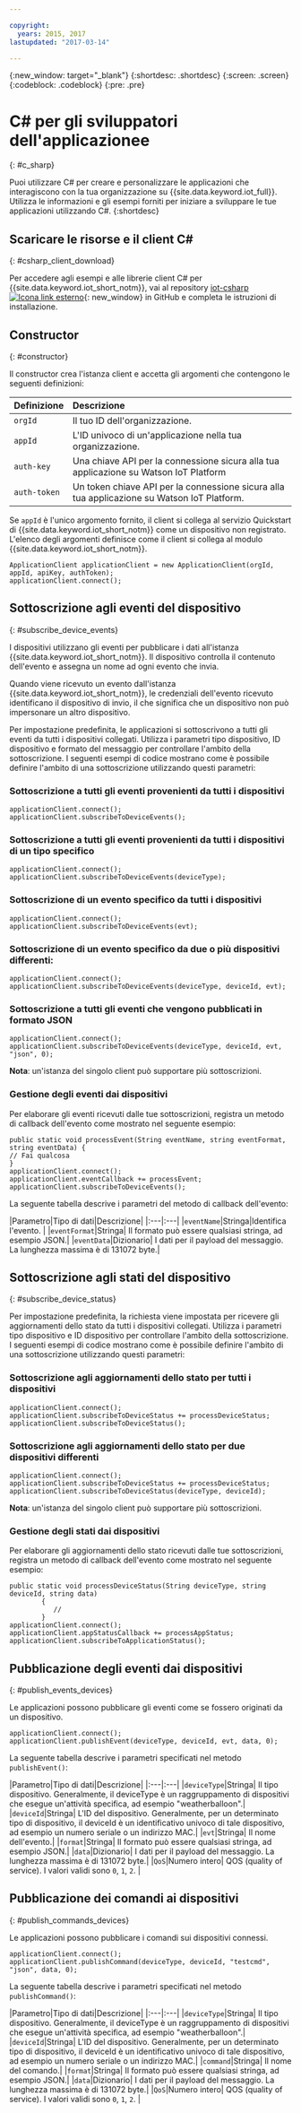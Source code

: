 ```yaml
---

copyright:
  years: 2015, 2017
lastupdated: "2017-03-14"

---
```


  {:new_window: target="_blank"}
{:shortdesc: .shortdesc}
{:screen: .screen}
{:codeblock: .codeblock}
{:pre: .pre}


# ﻿C# per gli sviluppatori dell'applicazionee
{: #c_sharp}


Puoi utilizzare C# per creare e personalizzare le applicazioni che interagiscono con la tua organizzazione su {{site.data.keyword.iot_full}}. Utilizza le informazioni e gli esempi forniti per iniziare a sviluppare le tue applicazioni utilizzando C#.
{:shortdesc}

## Scaricare le risorse e il client C#
{: #csharp_client_download}

Per accedere agli esempi e alle librerie client C# per {{site.data.keyword.iot_short_notm}}, vai al repository [iot-csharp ![Icona link esterno](../../../../icons/launch-glyph.svg "Icona link esterno")](https://github.com/ibm-watson-iot/iot-csharp){: new_window} in GitHub e completa le istruzioni di installazione.


## Constructor
{: #constructor}

Il constructor crea l'istanza client e accetta gli argomenti che contengono le seguenti definizioni:

|Definizione |Descrizione |
|:---|:---|
|`orgId`   |Il tuo ID dell'organizzazione.|
|`appId`   |L'ID univoco di un'applicazione nella tua organizzazione.|
|`auth-key`   |Una chiave API per la connessione sicura alla tua applicazione su Watson IoT Platform|
|`auth-token`   |Un token chiave API per la connessione sicura alla tua applicazione su Watson IoT Platform.|

Se `appId` è l'unico argomento fornito, il client si collega al servizio Quickstart di {{site.data.keyword.iot_short_notm}} come un dispositivo non registrato. L'elenco degli argomenti definisce come il client si collega al modulo {{site.data.keyword.iot_short_notm}}.

```
ApplicationClient applicationClient = new ApplicationClient(orgId, appId, apiKey, authToken);  
applicationClient.connect();
```


## Sottoscrizione agli eventi del dispositivo
{: #subscribe_device_events}

I dispositivi utilizzano gli eventi per pubblicare i dati all'istanza {{site.data.keyword.iot_short_notm}}. Il dispositivo controlla il contenuto dell'evento e assegna un nome ad ogni evento che invia.

Quando viene ricevuto un evento dall'istanza {{site.data.keyword.iot_short_notm}}, le credenziali dell'evento ricevuto identificano il dispositivo di invio, il che significa che un dispositivo non può impersonare un altro dispositivo.

Per impostazione predefinita, le applicazioni si sottoscrivono a tutti gli eventi da tutti i dispositivi collegati. Utilizza i parametri tipo dispositivo, ID dispositivo e formato del messaggio per controllare l'ambito della sottoscrizione. I seguenti esempi di codice mostrano come è possibile definire l'ambito di una sottoscrizione utilizzando questi parametri:

### Sottoscrizione a tutti gli eventi provenienti da tutti i dispositivi

```
applicationClient.connect();
applicationClient.subscribeToDeviceEvents();
```

### Sottoscrizione a tutti gli eventi provenienti da tutti i dispositivi di un tipo specifico

```
applicationClient.connect();
applicationClient.subscribeToDeviceEvents(deviceType);
```

### Sottoscrizione di un evento specifico da tutti i dispositivi

```
applicationClient.connect();
applicationClient.subscribeToDeviceEvents(evt);
```

###  Sottoscrizione di un evento specifico da due o più dispositivi differenti:

```
applicationClient.connect();
applicationClient.subscribeToDeviceEvents(deviceType, deviceId, evt);
```

### Sottoscrizione a tutti gli eventi che vengono pubblicati in formato JSON

```
applicationClient.connect();
applicationClient.subscribeToDeviceEvents(deviceType, deviceId, evt, "json", 0);
```

**Nota**: un'istanza del singolo client può supportare più sottoscrizioni.

### Gestione degli eventi dai dispositivi

Per elaborare gli eventi ricevuti dalle tue sottoscrizioni, registra un metodo di callback dell'evento come mostrato nel seguente esempio:

```
public static void processEvent(String eventName, string eventFormat, string eventData) {
// Fai qualcosa
}
applicationClient.connect();
applicationClient.eventCallback += processEvent;
applicationClient.subscribeToDeviceEvents();
```
La seguente tabella descrive i parametri del metodo di callback dell'evento:

|Parametro|Tipo di dati|Descrizione|
|:---|:---|
|`eventName`|Stringa|Identifica l'evento. |
|`eventFormat`|Stringa| Il formato può essere qualsiasi stringa, ad esempio JSON.|
|`eventData`|Dizionario| I dati per il payload del messaggio. La lunghezza massima è di 131072 byte.|


## Sottoscrizione agli stati del dispositivo
{: #subscribe_device_status}

Per impostazione predefinita, la richiesta viene impostata per ricevere gli aggiornamenti dello stato da tutti i dispositivi collegati. Utilizza i parametri tipo dispositivo e ID dispositivo per controllare l'ambito della sottoscrizione. I seguenti esempi di codice mostrano come è possibile definire l'ambito di una sottoscrizione utilizzando questi parametri:

### Sottoscrizione agli aggiornamenti dello stato per tutti i dispositivi

```
applicationClient.connect();
applicationClient.subscribeToDeviceStatus += processDeviceStatus;
applicationClient.subscribeToDeviceStatus();
```

### Sottoscrizione agli aggiornamenti dello stato per due dispositivi differenti

```
applicationClient.connect();
applicationClient.subscribeToDeviceStatus += processDeviceStatus;
applicationClient.subscribeToDeviceStatus(deviceType, deviceId);
```

**Nota**: un'istanza del singolo client può supportare più sottoscrizioni.

### Gestione degli stati dai dispositivi

Per elaborare gli aggiornamenti dello stato ricevuti dalle tue sottoscrizioni, registra un metodo di callback dell'evento come mostrato nel seguente esempio:

```
public static void processDeviceStatus(String deviceType, string deviceId, string data)
        {
           //
        }
applicationClient.connect();
applicationClient.appStatusCallback += processAppStatus;
applicationClient.subscribeToApplicationStatus();
```

## Pubblicazione degli eventi dai dispositivi
{: #publish_events_devices}

Le applicazioni possono pubblicare gli eventi come se fossero originati da un dispositivo.

```
applicationClient.connect();
applicationClient.publishEvent(deviceType, deviceId, evt, data, 0);

```

La seguente tabella descrive i parametri specificati nel metodo `publishEvent()`:

|Parametro|Tipo di dati|Descrizione|
|:---|:---|
|`deviceType`|Stringa| Il tipo dispositivo. Generalmente, il deviceType è un raggruppamento di dispositivi che esegue un'attività specifica, ad esempio "weatherballoon".|
|`deviceId`|Stringa| L'ID del dispositivo. Generalmente, per un determinato tipo di dispositivo, il deviceId è un identificativo univoco di tale dispositivo, ad esempio un numero seriale o un indirizzo MAC.|
|`evt`|Stringa| Il nome dell'evento.|
|`format`|Stringa| Il formato può essere qualsiasi stringa, ad esempio JSON.|
|`data`|Dizionario| I dati per il payload del messaggio. La lunghezza massima è di 131072 byte.|
|`QoS`|Numero intero| QOS (quality of service). I valori validi sono `0`, `1`, `2`. |


## Pubblicazione dei comandi ai dispositivi
{: #publish_commands_devices}

Le applicazioni possono pubblicare i comandi sui dispositivi connessi.

```
applicationClient.connect();
applicationClient.publishCommand(deviceType, deviceId, "testcmd", "json", data, 0);
```
La seguente tabella descrive i parametri specificati nel metodo `publishCommand()`:

|Parametro|Tipo di dati|Descrizione|
|:---|:---|
|`deviceType`|Stringa| Il tipo dispositivo. Generalmente, il deviceType è un raggruppamento di dispositivi che esegue un'attività specifica, ad esempio "weatherballoon".|
|`deviceId`|Stringa| L'ID del dispositivo. Generalmente, per un determinato tipo di dispositivo, il deviceId è un identificativo univoco di tale dispositivo, ad esempio un numero seriale o un indirizzo MAC.|
|`command`|Stringa| Il nome del comando.|
|`format`|Stringa| Il formato può essere qualsiasi stringa, ad esempio JSON.|
|`data`|Dizionario| I dati per il payload del messaggio. La lunghezza massima è di 131072 byte.|
|`QoS`|Numero intero| QOS (quality of service). I valori validi sono `0`, `1`, `2`. |
